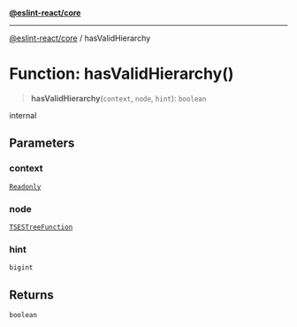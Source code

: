 [**@eslint-react/core**](../README.md)

***

[@eslint-react/core](../README.md) / hasValidHierarchy

# Function: hasValidHierarchy()

> **hasValidHierarchy**(`context`, `node`, `hint`): `boolean`

internal

## Parameters

### context

[`Readonly`](../-internal-/type-aliases/Readonly.md)

### node

[`TSESTreeFunction`](../-internal-/type-aliases/TSESTreeFunction.md)

### hint

`bigint`

## Returns

`boolean`
